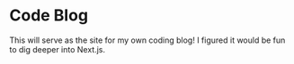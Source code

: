 # Code Blog

This will serve as the site for my own coding blog! I figured it would be fun to dig deeper into Next.js.
